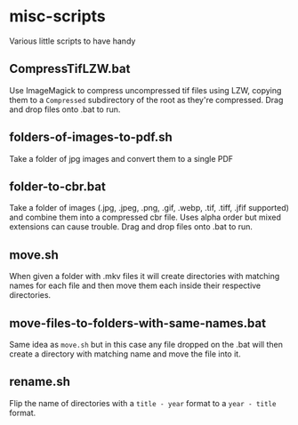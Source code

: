 # misc-scripts
Various little scripts to have handy

## CompressTifLZW.bat
Use ImageMagick to compress uncompressed tif files using LZW, copying them to a `Compressed` subdirectory of the root as they're compressed. Drag and drop files onto .bat to run.

## folders-of-images-to-pdf.sh
Take a folder of jpg images and convert them to a single PDF

## folder-to-cbr.bat
Take a folder of images (.jpg, .jpeg, .png, .gif, .webp, .tif, .tiff, .jfif supported) and combine them into a compressed cbr file. Uses alpha order but mixed extensions can cause trouble. Drag and drop files onto .bat to run.

## move.sh
When given a folder with .mkv files it will create directories with matching names for each file and then move them each inside their respective directories.

## move-files-to-folders-with-same-names.bat
Same idea as `move.sh` but in this case any file dropped on the .bat will then create a directory with matching name and move the file into it.

## rename.sh
Flip the name of directories with a `title - year` format to a `year - title` format.